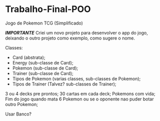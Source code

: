 # Trabalho-Final-POO

Jogo de Pokemon TCG (Simplificado)

***IMPORTANTE***
Criei um novo projeto para desenvolver o app do jogo, deixando o outro projeto como exemplo, como sugere o nome.



Classes:
- Card (abstrata);
- Energy (sub-classe de Card);
- Pokemon (sub-classe de Card);
- Trainer (sub-classe de Card);
- Tipos de Pokemon (varias classes, sub-classes de Pokemon);
- Tipos de Trainer (Talvez? sub-classes de Trainer);


3 ou 4 decks pre prontos;
30 cartas em cada deck;
Pokemons com vida;
Fim do jogo quando mata 6 Pokemon ou se o oponente nao
puder botar outro Pokemon;

Usar Banco?